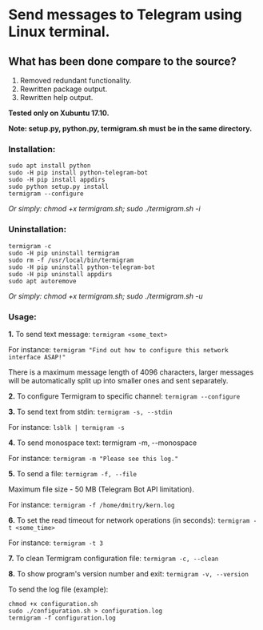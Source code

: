 # Send messages to Telegram using Linux terminal.

## What has been done compare to the source?
1. Removed redundant functionality.
2. Rewritten package output.
3. Rewritten help output.

**Tested only on Xubuntu 17.10.**

**Note: setup.py, python.py, termigram.sh must be in the same directory.**

### Installation:

```shell
sudo apt install python
sudo -H pip install python-telegram-bot
sudo -H pip install appdirs
sudo python setup.py install
termigram --configure
```

*Or simply: chmod +x termigram.sh; sudo ./termigram.sh -i*

### Uninstallation:

```shell
termigram -c
sudo -H pip uninstall termigram
sudo rm -f /usr/local/bin/termigram
sudo -H pip uninstall python-telegram-bot
sudo -H pip uninstall appdirs
sudo apt autoremove
```

*Or simply: chmod +x termigram.sh; sudo ./termigram.sh -u*

### Usage:

**1.** To send text message: `termigram <some_text>`

For instance: `termigram "Find out how to configure this network interface ASAP!"`

There is a maximum message length of 4096 characters, larger messages will be automatically split up into smaller ones and sent separately.

**2.** To configure Termigram to specific channel: `termigram --configure`

**3.** To send text from stdin: `termigram -s, --stdin`

For instance: `lsblk | termigram -s`

**4.** To send monospace text: termigram -m, --monospace

For instance: `termigram -m "Please see this log."`

**5.** To send a file: `termigram -f, --file`

Maximum file size - 50 MB (Telegram Bot API limitation).

For instance: `termigram -f /home/dmitry/kern.log`

**6.** To set the read timeout for network operations (in seconds): `termigram -t <some_time>`

For instance: `termigram -t 3`

**7.** To clean Termigram configuration file: `termigram -c, --clean`

**8.** To show program's version number and exit: `termigram -v, --version`

To send the log file (example): 

```shell
chmod +x configuration.sh
sudo ./configuration.sh > configuration.log
termigram -f configuration.log
```
